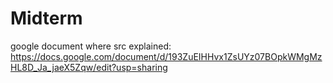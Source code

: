 # Midterm
google document where src explained: https://docs.google.com/document/d/193ZuEIHHvx1ZsUYz07BOpkWMgMzHL8D_Ja_jaeX5Zqw/edit?usp=sharing
